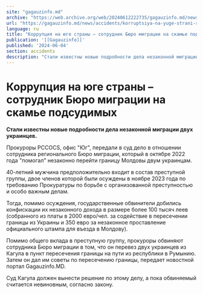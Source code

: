 ```yaml
---
site: "gagauzinfo.md"
archive: "https://web.archive.org/web/20240612222735/gagauzinfo.md/news/accidents/korruptsiya-na-yuge-strani-sotrudnik-byuro-migratsii-na-skame-podsudimih"
url: "https://gagauzinfo.md/news/accidents/korruptsiya-na-yuge-strani-sotrudnik-byuro-migratsii-na-skame-podsudimih"
language: ru
title: "Коррупция на юге страны – сотрудник Бюро миграции на скамье подсудимых"
publication: '[[Gagauzinfo]]'
published: '2024-06-04'
section: accidents
description: "Стали известны новые подробности дела незаконной миграции двух украинцев."
---
```


# Коррупция на юге страны – сотрудник Бюро миграции на скамье подсудимых

**Стали известны новые подробности дела незаконной миграции двух украинцев.**

Прокуроры PCCOCS, офис "Юг", передали в суд дело в отношении сотрудника регионального Бюро миграции, который в октябре 2022 года "помогал" незаконно перейти границу Молдовы двум украинцам.

40-летний мужчина предположительно входит в состав преступной группы, двое членов которой были осуждены в ноябре 2023 года по требованию Прокуратуры по борьбе с организованной преступностью и особо важным делам.

Тогда, помимо осуждения, государственные обвинители добились конфискации их незаконного дохода в размере более 100 тысяч леев (собранного из платы в 2000 евро/чел. за содействие в пересечении границы из Украины и 350 евро за незаконное проставление официального штампа для въезда в Молдову).

Помимо общего вклада в преступную группу, прокуроры обвиняют сотрудника Бюро миграции в том, что он перевез двух украинцев из Кагула в пункт пересечения границы на пути из республики в Румынию. Затем он дал им советы по пересечению границы, передает новостной портал Gagauzinfo.MD.

Суд Кагула должен вынести решение по этому делу, а пока обвиняемый считается невиновным, согласно закону.